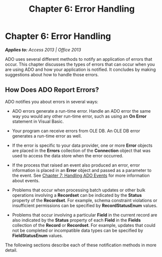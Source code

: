 ﻿---
title: 'Chapter 6: Error Handling'
TOCTitle: 'Chapter 6: Error Handling'
ms:assetid: 6ae7343b-b9e0-c4c3-f65c-110f903e573e
ms:mtpsurl: https://msdn.microsoft.com/en-us/library/JJ249420(v=office.15)
ms:contentKeyID: 48545440
ms.date: 09/18/2015
mtps_version: v=office.15
---

# Chapter 6: Error Handling


_**Applies to:** Access 2013 | Office 2013_

ADO uses several different methods to notify an application of errors that occur. This chapter discusses the types of errors that can occur when you are using ADO and how your application is notified. It concludes by making suggestions about how to handle those errors.

## How Does ADO Report Errors?

ADO notifies you about errors in several ways:

  - ADO errors generate a run-time error. Handle an ADO error the same way you would any other run-time error, such as using an **On Error** statement in Visual Basic.

  - Your program can receive errors from OLE DB. An OLE DB error generates a run-time error as well.

  - If the error is specific to your data provider, one or more **Error** objects are placed in the **Errors** collection of the **Connection** object that was used to access the data store when the error occurred.

  - If the process that raised an event also produced an error, error information is placed in an **Error** object and passed as a parameter to the event. See [Chapter 7: Handling ADO Events](chapter-7-handling-ado-events.md) for more information about events.

  - Problems that occur when processing batch updates or other bulk operations involving a **Recordset** can be indicated by the **Status** property of the **Recordset**. For example, schema constraint violations or insufficient permissions can be specified by **RecordStatusEnum** values.

  - Problems that occur involving a particular **Field** in the current record are also indicated by the **Status** property of each **Field** in the **Fields** collection of the **Record** or **Recordset**. For example, updates that could not be completed or incompatible data types can be specified by **FieldStatusEnum** values.

The following sections describe each of these notification methods in more detail.

